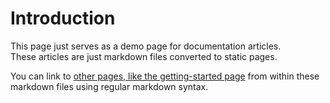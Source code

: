 # Introduction

This page just serves as a demo page for documentation articles.  
These articles are just markdown files converted to static pages.  

You can link to [other pages, like the getting-started page](/docs/getting-started.html) from within these markdown files using regular markdown syntax.